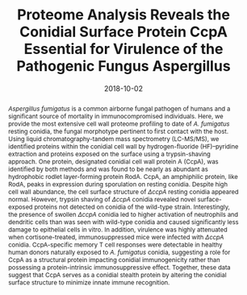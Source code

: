 ---
title: "Proteome Analysis Reveals the Conidial Surface Protein CcpA Essential for Virulence of the Pathogenic Fungus Aspergillus"
authors:
- Vera Voltersen
- Matthew Blango
- Sahra Herrmann
- Franziska Schmidt
- Thorsten Heinekamp
- Maria Strassburger
- Thomas Kruger
- Petra Bacher
- Jasmin Lother
- Esther Weiss
- Kerstin Hunniger
- Hong Liu
- Peter Hortschansky
- Alexander Scheffold
- Jurgen Loffler
- Sven Krappmann
- Sandor Nietzsche
- Oliver Kurzai
- Hermann Einsele
- Olaf Kniemeyer
- Scott G. Filler
- Utz Reichard
- Axel A. Brakhage
#author_notes:
#- "Equal contribution"
#- "Equal contribution"
date: "2018-10-02"
doi: "https://doi.org/10.1128/mBio.01557-18"

# Schedule page publish date (NOT publication's date).
publishDate: "2018-10-02"

# Publication type.
# Legend: 0 = Uncategorized; 1 = Conference paper; 2 = Journal article;
# 3 = Preprint / Working Paper; 4 = Report; 5 = Book; 6 = Book section;
# 7 = Thesis; 8 = Patent
publication_types: ["2"]

# Publication name and optional abbreviated publication name.
publication: "mBio, (9), 5, _pp. 1--18_, https://doi.org/10.1128/mBio.01557-18"
publication_short: ""

abstract: _Aspergillus fumigatus_ is a common airborne fungal pathogen of humans and a significant source of mortality in immunocompromised individuals. Here, we provide the most extensive cell wall proteome profiling to date of _A. fumigatus_ resting conidia, the fungal morphotype pertinent to first contact with the host. Using liquid chromatography-tandem mass spectrometry (LC-MS/MS), we identified proteins within the conidial cell wall by hydrogen-fluoride (HF)–pyridine extraction and proteins exposed on the surface using a trypsin-shaving approach. One protein, designated conidial cell wall protein A (CcpA), was identified by both methods and was found to be nearly as abundant as hydrophobic rodlet layer-forming protein RodA. CcpA, an amphiphilic protein, like RodA, peaks in expression during sporulation on resting conidia. Despite high cell wall abundance, the cell surface structure of _ΔccpA_ resting conidia appeared normal. However, trypsin shaving of _ΔccpA_ conidia revealed novel surface-exposed proteins not detected on conidia of the wild-type strain. Interestingly, the presence of swollen _ΔccpA_ conidia led to higher activation of neutrophils and dendritic cells than was seen with wild-type conidia and caused significantly less damage to epithelial cells in vitro. In addition, virulence was highly attenuated when cortisone-treated, immunosuppressed mice were infected with _ΔccpA_ conidia. CcpA-specific memory T cell responses were detectable in healthy human donors naturally exposed to _A. fumigatus_ conidia, suggesting a role for CcpA as a structural protein impacting conidial immunogenicity rather than possessing a protein-intrinsic immunosuppressive effect. Together, these data suggest that CcpA serves as a conidial stealth protein by altering the conidial surface structure to minimize innate immune recognition.

# Summary. An optional shortened abstract.
summary: 

tags:
- Source Themes
featured: false

# links:
# - name: ""
#   url: ""
url_pdf: https://doi.org/10.1128/mBio.01557-18
url_code: ''
url_dataset: ''
url_poster: ''
url_project: ''
url_slides: ''
url_source: ''
url_video: ''

# Featured image
# To use, add an image named `featured.jpg/png` to your page's folder. 
#image:
#  caption: 'Image credit: [**Unsplash**](https://unsplash.com/photos/jdD8gXaTZsc)'
#  focal_point: ""
#  preview_only: false

# Associated Projects (optional).
#   Associate this publication with one or more of your projects.
#   Simply enter your project's folder or file name without extension.
#   E.g. `internal-project` references `content/project/internal-project/index.md`.
#   Otherwise, set `projects: []`.
#projects: []

# Slides (optional).
#   Associate this publication with Markdown slides.
#   Simply enter your slide deck's filename without extension.
#   E.g. `slides: "example"` references `content/slides/example/index.md`.
#   Otherwise, set `slides: ""`.
#slides: example
---